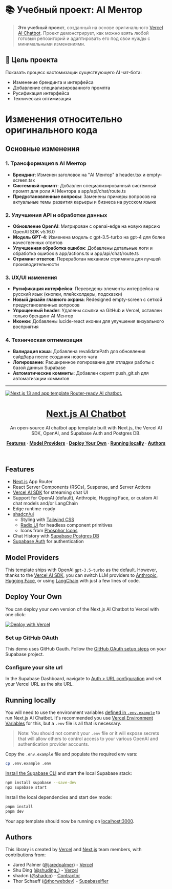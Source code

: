 # 📚 Учебный проект: AI Ментор

> **Это учебный проект**, созданный на основе оригинального [Vercel AI Chatbot](https://github.com/supabase-community/vercel-ai-chatbot). Проект демонстрирует, как можно взять любой готовый репозиторий и адаптировать его под свои нужды с минимальными изменениями.

## 🎯 Цель проекта
Показать процесс кастомизации существующего AI чат-бота:
- Изменение брендинга и интерфейса
- Добавление специализированного промпта
- Русификация интерфейса  
- Техническая оптимизация

# Изменения относительно оригинального кода

## Основные изменения

### 1. Трансформация в AI Ментор
- **Брендинг**: Изменен заголовок на "AI Ментор" в header.tsx и empty-screen.tsx
- **Системный промпт**: Добавлен специализированный системный промпт для роли AI Ментора в app/api/chat/route.ts
- **Предустановленные вопросы**: Заменены примеры вопросов на актуальные темы развития карьеры и бизнеса на русском языке

### 2. Улучшения API и обработки данных
- **Обновление OpenAI**: Мигрирован с openai-edge на новую версию OpenAI SDK v5.16.0
- **Модель GPT-4**: Изменена модель с gpt-3.5-turbo на gpt-4 для более качественных ответов
- **Улучшенная обработка ошибок**: Добавлены детальные логи и обработка ошибок в app/actions.ts и app/api/chat/route.ts
- **Стриминг ответов**: Переработан механизм стриминга для лучшей производительности

### 3. UX/UI изменения
- **Русификация интерфейса**: Переведены элементы интерфейса на русский язык (кнопки, плейсхолдеры, подсказки)
- **Новый дизайн главного экрана**: Redesigned empty-screen с сеткой предустановленных вопросов
- **Упрощенный header**: Удалены ссылки на GitHub и Vercel, оставлен только брендинг AI Ментор
- **Иконки**: Добавлены lucide-react иконки для улучшения визуального восприятия

### 4. Техническая оптимизация
- **Валидация кэша**: Добавлена revalidatePath для обновления сайдбара после создания нового чата
- **Логирование**: Расширенное логирование для отладки работы с базой данных Supabase
- **Автоматические коммиты**: Добавлен скрипт push_git.sh для автоматизации коммитов

---

<a href="https://chat.vercel.ai/">
  <img alt="Next.js 13 and app template Router-ready AI chatbot." src="https://chat.vercel.ai/opengraph-image.png" />
  <h1 align="center">Next.js AI Chatbot</h1>
</a>

<p align="center">
  An open-source AI chatbot app template built with Next.js, the Vercel AI SDK, OpenAI, and Supabase Auth and Postgres DB.
</p>

<p align="center">
  <a href="#features"><strong>Features</strong></a> ·
  <a href="#model-providers"><strong>Model Providers</strong></a> ·
  <a href="#deploy-your-own"><strong>Deploy Your Own</strong></a> ·
  <a href="#running-locally"><strong>Running locally</strong></a> ·
  <a href="#authors"><strong>Authors</strong></a>
</p>
<br/>

## Features

- [Next.js](https://nextjs.org) App Router
- React Server Components (RSCs), Suspense, and Server Actions
- [Vercel AI SDK](https://sdk.vercel.ai/docs) for streaming chat UI
- Support for OpenAI (default), Anthropic, Hugging Face, or custom AI chat models and/or LangChain
- Edge runtime-ready
- [shadcn/ui](https://ui.shadcn.com)
  - Styling with [Tailwind CSS](https://tailwindcss.com)
  - [Radix UI](https://radix-ui.com) for headless component primitives
  - Icons from [Phosphor Icons](https://phosphoricons.com)
- Chat History with [Supabase Postgres DB](https://supabase.com)
- [Supabase Auth](https://supabase.com/auth) for authentication

## Model Providers

This template ships with OpenAI `gpt-3.5-turbo` as the default. However, thanks to the [Vercel AI SDK](https://sdk.vercel.ai/docs), you can switch LLM providers to [Anthropic](https://anthropic.com), [Hugging Face](https://huggingface.co), or using [LangChain](https://js.langchain.com) with just a few lines of code.

## Deploy Your Own

You can deploy your own version of the Next.js AI Chatbot to Vercel with one click:

[![Deploy with Vercel](https://vercel.com/button)](https://vercel.com/new/clone?repository-url=https%3A%2F%2Fgithub.com%2Fsupabase-community%2Fvercel-ai-chatbot&env=OPENAI_API_KEY&envDescription=You%20must%20first%20activate%20a%20Billing%20Account%20here%3A%20https%3A%2F%2Fplatform.openai.com%2Faccount%2Fbilling%2Foverview&envLink=https%3A%2F%2Fplatform.openai.com%2Faccount%2Fapi-keys&project-name=vercel-ai-chatbot-with-supabase&repository-name=vercel-ai-chatbot-with-supabase&integration-ids=oac_VqOgBHqhEoFTPzGkPd7L0iH6&external-id=https%3A%2F%2Fgithub.com%2Fsupabase-community%2Fvercel-ai-chatbot%2Ftree%2Fmain)

### Set up GitHub OAuth

This demo uses GitHub Oauth. Follow the [GitHub OAuth setup steps](https://supabase.com/docs/guides/auth/social-login/auth-github) on your Supabase project.

### Configure your site url

In the Supabase Dashboard, navigate to [Auth > URL configuration](https://app.supabase.com/project/_/auth/url-configuration) and set your Vercel URL as the site URL.

## Running locally

You will need to use the environment variables [defined in `.env.example`](.env.example) to run Next.js AI Chatbot. It's recommended you use [Vercel Environment Variables](https://vercel.com/docs/concepts/projects/environment-variables) for this, but a `.env` file is all that is necessary.

> Note: You should not commit your `.env` file or it will expose secrets that will allow others to control access to your various OpenAI and authentication provider accounts.

Copy the `.env.example` file and populate the required env vars:

```bash
cp .env.example .env
```

[Install the Supabase CLI](https://supabase.com/docs/guides/cli) and start the local Supabase stack:

```bash
npm install supabase --save-dev
npx supabase start
```

Install the local dependencies and start dev mode:

```bash
pnpm install
pnpm dev
```

Your app template should now be running on [localhost:3000](http://localhost:3000/).

## Authors

This library is created by [Vercel](https://vercel.com) and [Next.js](https://nextjs.org) team members, with contributions from:

- Jared Palmer ([@jaredpalmer](https://twitter.com/jaredpalmer)) - [Vercel](https://vercel.com)
- Shu Ding ([@shuding\_](https://twitter.com/shuding_)) - [Vercel](https://vercel.com)
- shadcn ([@shadcn](https://twitter.com/shadcn)) - [Contractor](https://shadcn.com)
- Thor Schaeff ([@thorwebdev](https://twitter.com/thorwebdev)) - [Supabaseifier](https://thor.bio)
